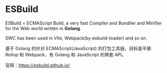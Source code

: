 # ESBuild

ESBuild = ECMAScript Build, a very fast Compiler and Bundiler and Minifier for the Web world written in **Golang**.

SWC has been used in Vite, Webpack(by esbuild-loader) and so on.

基于 Golang 的针对 ECMAScript(JavaScript) 的打包工具链，目标是平替 Rollup 和 Webpack，有 Golang 和 JavaScript 的两套 API。

官网：<https://esbuild.github.io/>
